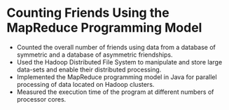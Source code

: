 # Counting Friends Using the MapReduce Programming Model

- Counted the overall number of friends using data from a database of symmetric and a database of asymmetric friendships.
- Used the Hadoop Distributed File System to manipulate and store large data-sets and enable their distributed processing.
- Implemented the MapReduce programming model in Java for parallel processing of data located on Hadoop clusters.
- Measured the execution time of the program at different numbers of processor cores.
